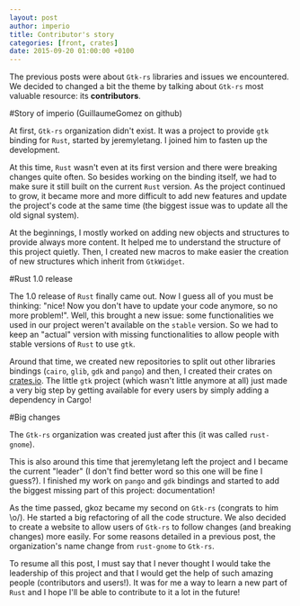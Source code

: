 ```yaml
---
layout: post
author: imperio
title: Contributor's story
categories: [front, crates]
date: 2015-09-20 01:00:00 +0100
---
```


The previous posts were about `Gtk-rs` libraries and issues we encountered. We decided to changed a bit the theme by talking about `Gtk-rs` most valuable resource: its __contributors__.

#Story of imperio (GuillaumeGomez on github)

At first, `Gtk-rs` organization didn't exist. It was a project to provide `gtk` binding for `Rust`, started by jeremyletang. I joined him to fasten up the development.

At this time, `Rust` wasn't even at its first version and there were breaking changes quite often. So besides working on the binding itself, we had to make sure it still built on the current `Rust` version. As the project continued to grow, it became more and more difficult to add new features and update the project's code at the same time (the biggest issue was to update all the old signal system).

At the beginnings, I mostly worked on adding new objects and structures to provide always more content. It helped me to understand the structure of this project quietly. Then, I created new macros to make easier the creation of new structures which inherit from `GtkWidget`.

#Rust 1.0 release

The 1.0 release of `Rust` finally came out. Now I guess all of you must be thinking: "nice! Now you don't have to update your code anymore, so no more problem!". Well, this brought a new issue: some functionalities we used in our project weren't available on the `stable` version. So we had to keep an "actual" version with missing functionalities to allow people with stable versions of `Rust` to use `gtk`.

Around that time, we created new repositories to split out other libraries bindings (`cairo`, `glib`, `gdk` and `pango`) and then, I created their crates on [crates.io](https://crates.io/). The little `gtk` project (which wasn't little anymore at all) just made a very big step by getting available for every users by simply adding a dependency in Cargo!

#Big changes

The `Gtk-rs` organization was created just after this (it was called `rust-gnome`).

This is also around this time that jeremyletang left the project and I became the current "leader" (I don't find better word so this one will be fine I guess?). I finished my work on `pango` and `gdk` bindings and started to add the biggest missing part of this project: documentation!

As the time passed, gkoz became my second on `Gtk-rs` (congrats to him \o/). He started a big refactoring of all the code structure. We also decided to create a website to allow users of `Gtk-rs` to follow changes (and breaking changes) more easily. For some reasons detailed in a previous post, the organization's name change from `rust-gnome` to `Gtk-rs`.

To resume all this post, I must say that I never thought I would take the leadership of this project and that I would get the help of such amazing people (contributors and users!). It was for me a way to learn a new part of `Rust` and I hope I'll be able to contribute to it a lot in the future!
